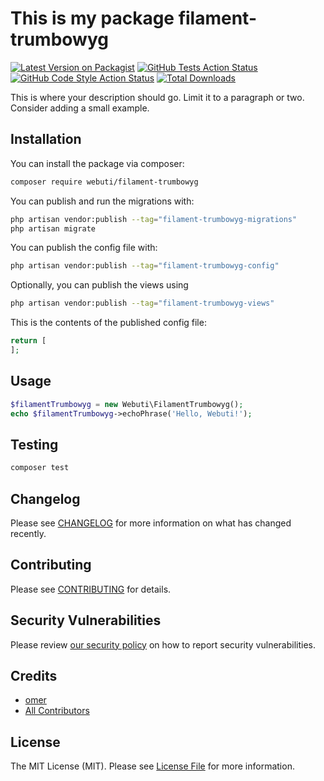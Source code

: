 # This is my package filament-trumbowyg

[![Latest Version on Packagist](https://img.shields.io/packagist/v/webuti/filament-trumbowyg.svg?style=flat-square)](https://packagist.org/packages/webuti/filament-trumbowyg)
[![GitHub Tests Action Status](https://img.shields.io/github/actions/workflow/status/webuti/filament-trumbowyg/run-tests.yml?branch=main&label=tests&style=flat-square)](https://github.com/webuti/filament-trumbowyg/actions?query=workflow%3Arun-tests+branch%3Amain)
[![GitHub Code Style Action Status](https://img.shields.io/github/actions/workflow/status/webuti/filament-trumbowyg/fix-php-code-style-issues.yml?branch=main&label=code%20style&style=flat-square)](https://github.com/webuti/filament-trumbowyg/actions?query=workflow%3A"Fix+PHP+code+style+issues"+branch%3Amain)
[![Total Downloads](https://img.shields.io/packagist/dt/webuti/filament-trumbowyg.svg?style=flat-square)](https://packagist.org/packages/webuti/filament-trumbowyg)



This is where your description should go. Limit it to a paragraph or two. Consider adding a small example.

## Installation

You can install the package via composer:

```bash
composer require webuti/filament-trumbowyg
```

You can publish and run the migrations with:

```bash
php artisan vendor:publish --tag="filament-trumbowyg-migrations"
php artisan migrate
```

You can publish the config file with:

```bash
php artisan vendor:publish --tag="filament-trumbowyg-config"
```

Optionally, you can publish the views using

```bash
php artisan vendor:publish --tag="filament-trumbowyg-views"
```

This is the contents of the published config file:

```php
return [
];
```

## Usage

```php
$filamentTrumbowyg = new Webuti\FilamentTrumbowyg();
echo $filamentTrumbowyg->echoPhrase('Hello, Webuti!');
```

## Testing

```bash
composer test
```

## Changelog

Please see [CHANGELOG](CHANGELOG.md) for more information on what has changed recently.

## Contributing

Please see [CONTRIBUTING](.github/CONTRIBUTING.md) for details.

## Security Vulnerabilities

Please review [our security policy](../../security/policy) on how to report security vulnerabilities.

## Credits

- [omer](https://github.com/webuti)
- [All Contributors](../../contributors)

## License

The MIT License (MIT). Please see [License File](LICENSE.md) for more information.
